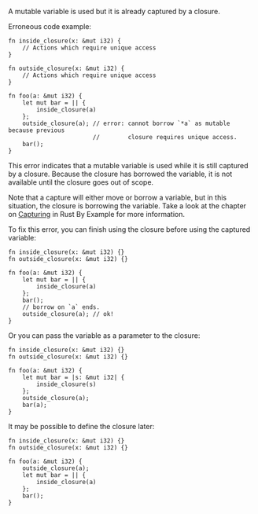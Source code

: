A mutable variable is used but it is already captured by a closure.

Erroneous code example:

```compile_fail,E0501
fn inside_closure(x: &mut i32) {
    // Actions which require unique access
}

fn outside_closure(x: &mut i32) {
    // Actions which require unique access
}

fn foo(a: &mut i32) {
    let mut bar = || {
        inside_closure(a)
    };
    outside_closure(a); // error: cannot borrow `*a` as mutable because previous
                        //        closure requires unique access.
    bar();
}
```

This error indicates that a mutable variable is used while it is still captured
by a closure. Because the closure has borrowed the variable, it is not available
until the closure goes out of scope.

Note that a capture will either move or borrow a variable, but in this
situation, the closure is borrowing the variable. Take a look at the chapter
on [Capturing][capturing] in Rust By Example for more information.

[capturing]: https://doc.rust-lang.org/stable/rust-by-example/fn/closures/capture.html

To fix this error, you can finish using the closure before using the captured
variable:

```
fn inside_closure(x: &mut i32) {}
fn outside_closure(x: &mut i32) {}

fn foo(a: &mut i32) {
    let mut bar = || {
        inside_closure(a)
    };
    bar();
    // borrow on `a` ends.
    outside_closure(a); // ok!
}
```

Or you can pass the variable as a parameter to the closure:

```
fn inside_closure(x: &mut i32) {}
fn outside_closure(x: &mut i32) {}

fn foo(a: &mut i32) {
    let mut bar = |s: &mut i32| {
        inside_closure(s)
    };
    outside_closure(a);
    bar(a);
}
```

It may be possible to define the closure later:

```
fn inside_closure(x: &mut i32) {}
fn outside_closure(x: &mut i32) {}

fn foo(a: &mut i32) {
    outside_closure(a);
    let mut bar = || {
        inside_closure(a)
    };
    bar();
}
```
